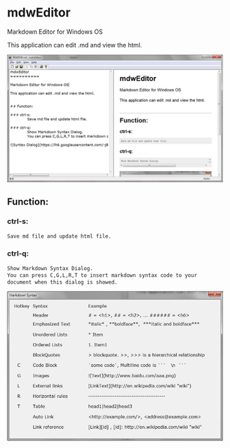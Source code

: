﻿mdwEditor
==========

Markdown Editor for Windows OS

This application can edit .md and view the html.

![mdwEditor](./graph/mdweditor.jpg)

## Function:

### ctrl-s:
	Save md file and update html file.

### ctrl-q:
	Show Markdown Syntax Dialog.
	You can press C,G,L,R,T to insert markdown syntax code to your document when this dialog is showed.

![Syntax Dialog](./graph/syntaxdlg.jpg)

